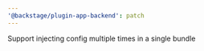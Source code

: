 ```yaml
---
'@backstage/plugin-app-backend': patch
---
```


Support injecting config multiple times in a single bundle
